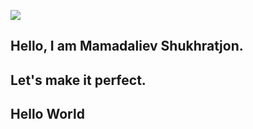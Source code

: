 ![](https://www.lambdatest.com/resources/images/news24.gif)

## Hello, I am Mamadaliev Shukhratjon.
## Let's make it perfect.
## Hello World


